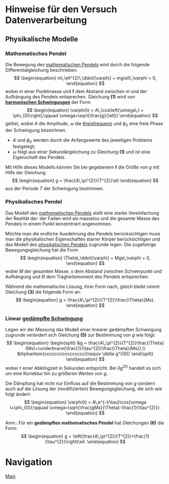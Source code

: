 # Hinweise für den Versuch Datenverarbeitung

## Physikalische Modelle

### Mathematisches Pendel

Die Bewegung des [mathematischen Pendels](https://de.wikipedia.org/wiki/Mathematisches_Pendel) wird durch die folgende Differentialgleichung beschrieben:
$$
\begin{equation}
m\,\ell^{2}\,\ddot{\varphi} + mg\ell\,\varphi = 0,
\end{equation}
$$
wobei $m$ einer Punktmasse und $\ell$ dem Abstand zwischen $m$ und der Aufhängung des Pendels entsprechen. Gleichung **(1)** wird von **[harmonischen Schwingungen](https://de.wikipedia.org/wiki/Schwingung)** der Form 
$$
\begin{equation}
\varphi(t) = A\,\cos\left(\omega\,t + \phi_{0}\right);\qquad
\omega=\sqrt{\frac{g}{\ell}}
\end{equation}
$$
gelöst, wobei $A$ die Amplitude, $\omega$ die [Kreisfrequenz](https://de.wikipedia.org/wiki/Kreisfrequenz) und $\phi_{0}$ eine freie Phase der Schwingung bezeichnen. 

- $A$ und $\phi_{0}$ werden durch die Anfangswerte des jeweiligen Problems festgelegt; 
- $\omega$ folgt aus einer Sekundärgleichung zu Gleichung **(1)** und ist eine Eigenschaft des Pendels. 

Mit Hilfe dieses Modells können Sie bei gegebenem $\ell$ die Größe von $g$ mit Hilfe der Gleichung
$$
\begin{equation}
g = \frac{4\,\pi^{2}}{T^{2}}\ell
\end{equation}
$$
aus der Periode $T$ der Schwingung bestimmen. 

### Physikalisches Pendel

Das Modell des [mathematischen Pendels](https://de.wikipedia.org/wiki/Mathematisches_Pendel) stellt eine starke Vereinfachung der Realität dar: der Faden wird als masselos und die gesamte Masse des Pendels in einem Punkt konzentriert angenommen. 

Möchte man die endliche Ausdehnung des Pendels berücksichtigen muss man die physikalischen Eigenschaften starrer Körper berücksichtigen und das Modell des [physikalischen Pendels](https://de.wikipedia.org/wiki/Physikalisches_Pendel) zugrunde legen. Die zugehörige Bewegungsgleichung hat die Form 
$$
\begin{equation}
\Theta\,\ddot{\varphi} + Mgs\,\varphi = 0,
\end{equation}
$$
wobei $M$ der gesamten Masse, $s$ dem Abstand zwischen Schwerpunkt und Aufhängung und $\Theta$ dem Trägheitsmoment des Pendels entsprechen.

Während die mathematische Lösung, ihrer Form nach, gleich bleibt nimmt Gleichung **(3)** die folgende Form an:
$$
\begin{equation}
g = \frac{4\,\pi^{2}}{T^{2}}\frac{\Theta}{Ms}.
\end{equation}
$$

### Linear [gedämpfte Schwingung](https://de.wikipedia.org/wiki/Schwingung#Linear_ged%C3%A4mpfte_Schwingung)

Legen wir der Messung das Modell einer linearer gedämpften Schwingung zugrunde verändert sich Gleichung **(5)** zur Bestimmung von $g$ wie folgt: 
$$
\begin{equation}
\begin{split}
&g = \frac{4\,\pi^{2}}{T^{2}}\frac{\Theta}{Ms}+\underbrace{\frac{1}{\tau^{2}}\frac{\Theta}{Ms}},\\
&\hphantom{cccccccccccccccci}\equiv \delta g^{(0)}
\end{split}
\end{equation}
$$
wobei $\tau$ einer Abklingzeit in Sekunden entspricht. Bei $\delta g^{(0)}$ handelt es sich um eine Korrektur hin zu größeren Werten von $g$.  

Die Dämpfung hat nicht nur Einfluss auf die Bestimmung von $g$ sondern auch auf die Lösung der (modifizierten) Bewegungsgleichung, die sich wie folgt ändert:
$$
\begin{equation}
\varphi(t) = A\,e^{-t/\tau}\cos(\omega t+\phi_{0});\qquad
\omega=\sqrt{\frac{gMs}{\Theta}-\frac{1}{\tau^{2}}}.
\end{equation}
$$

Anm.: Für ein **gedämpftes mathematisches Pendel** hat Gleichungen **(6)** die Form: 
$$
\begin{equation}
g = \left(\frac{4\,\pi^{2}}{T^{2}}+\frac{1}{\tau^{2}}\right)\ell.
\end{equation}
$$

# Navigation

[Main](https://gitlab.kit.edu/kit/etp-lehre/p1-praktikum/students/-/tree/main/Datenverarbeitung)

